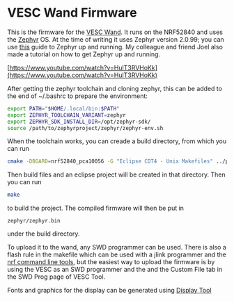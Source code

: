# VESC Wand Firmware

This is the firmware for the [VESC Wand](https://www.trampaboards.com/wand-p-26992.html). It runs on the NRF52840 and uses the [Zephyr](https://www.zephyrproject.org/) OS. At the time of writing it uses Zephyr version 2.0.99; you can use [this](https://docs.zephyrproject.org/latest/getting_started/index.html) guide to Zephyr up and running. My colleague and friend Joel also made a tutorial on how to get Zephyr up and running.

[https://www.youtube.com/watch?v=HulT3RVHoKk](https://www.youtube.com/watch?v=HulT3RVHoKk)

After getting the zephyr toolchain and cloning zephyr, this can be added to the end of ~/.bashrc to prepare the environment:

```bash
export PATH="$HOME/.local/bin:$PATH"
export ZEPHYR_TOOLCHAIN_VARIANT=zephyr
export ZEPHYR_SDK_INSTALL_DIR=/opt/zephyr-sdk/
source /path/to/zephyrproject/zephyr/zephyr-env.sh
```

When the toolchain works, you can creade a build directory, from which you can run

```bash
cmake -DBOARD=nrf52840_pca10056 -G "Eclipse CDT4 - Unix Makefiles" ../path_to_wand_fw/
```

Then build files and an eclipse project will be created in that directory. Then you can run

```bash
make
```

to build the project. The compiled firmware will then be put in

```
zephyr/zephyr.bin
```

under the build directory.

To upload it to the wand, any SWD programmer can be used. There is also a flash rule in the makefile which can be used with a jlink programmer and the [nrf command line tools](https://www.nordicsemi.com/Software-and-Tools/Development-Tools/nRF-Command-Line-Tools/Download#infotabs), but the easiest way to upload the firmware is by using the VESC as an SWD programmer and the and the Custom File tab in the SWD Prog page of VESC Tool.

Fonts and graphics for the display can be generated using [Display Tool](https://github.com/vedderb/display_tool)
